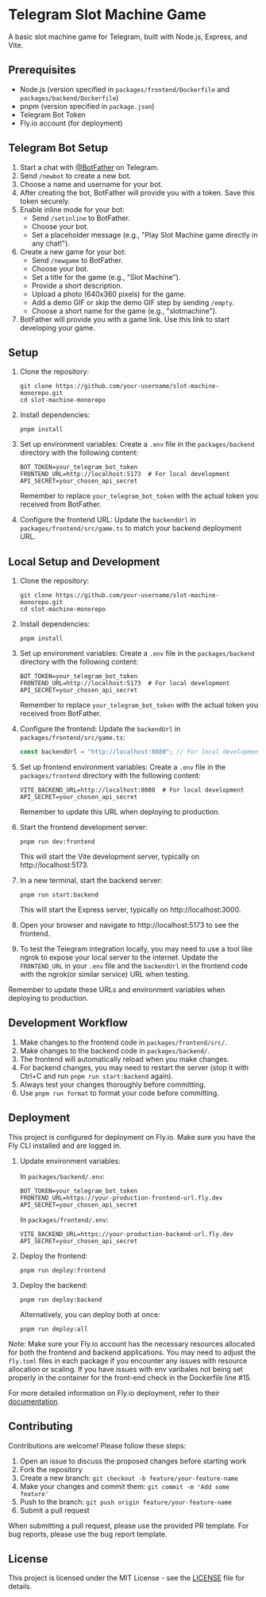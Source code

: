 # Telegram Slot Machine Game

A basic slot machine game for Telegram, built with Node.js, Express, and Vite.

## Prerequisites

- Node.js (version specified in `packages/frontend/Dockerfile` and `packages/backend/Dockerfile`)
- pnpm (version specified in `package.json`)
- Telegram Bot Token
- Fly.io account (for deployment)

## Telegram Bot Setup

1. Start a chat with [@BotFather](https://t.me/BotFather) on Telegram.
2. Send `/newbot` to create a new bot.
3. Choose a name and username for your bot.
4. After creating the bot, BotFather will provide you with a token. Save this token securely.
5. Enable inline mode for your bot:
   - Send `/setinline` to BotFather.
   - Choose your bot.
   - Set a placeholder message (e.g., "Play Slot Machine game directly in any chat!").
6. Create a new game for your bot:
   - Send `/newgame` to BotFather.
   - Choose your bot.
   - Set a title for the game (e.g., "Slot Machine").
   - Provide a short description.
   - Upload a photo (640x360 pixels) for the game.
   - Add a demo GIF or skip the demo GIF step by sending `/empty`.
   - Choose a short name for the game (e.g., "slotmachine").
7. BotFather will provide you with a game link. Use this link to start developing your game.

## Setup

1. Clone the repository:

   ```
   git clone https://github.com/your-username/slot-machine-monorepo.git
   cd slot-machine-monorepo
   ```

2. Install dependencies:

   ```
   pnpm install
   ```

3. Set up environment variables:
   Create a `.env` file in the `packages/backend` directory with the following content:

   ```
   BOT_TOKEN=your_telegram_bot_token
   FRONTEND_URL=http://localhost:5173  # For local development
   API_SECRET=your_chosen_api_secret
   ```

   Remember to replace `your_telegram_bot_token` with the actual token you received from BotFather.

4. Configure the frontend URL:
   Update the `backendUrl` in `packages/frontend/src/game.ts` to match your backend deployment URL.

## Local Setup and Development

1. Clone the repository:

   ```
   git clone https://github.com/your-username/slot-machine-monorepo.git
   cd slot-machine-monorepo
   ```

2. Install dependencies:

   ```
   pnpm install
   ```

3. Set up environment variables:
   Create a `.env` file in the `packages/backend` directory with the following content:

   ```
   BOT_TOKEN=your_telegram_bot_token
   FRONTEND_URL=http://localhost:5173  # For local development
   API_SECRET=your_chosen_api_secret
   ```

   Remember to replace `your_telegram_bot_token` with the actual token you received from BotFather.

4. Configure the frontend:
   Update the `backendUrl` in `packages/frontend/src/game.ts`:

   ```typescript
   const backendUrl = "http://localhost:8080"; // For local development
   ```

5. Set up frontend environment variables:
   Create a `.env` file in the `packages/frontend` directory with the following content:

   ```
   VITE_BACKEND_URL=http://localhost:8080  # For local development
   API_SECRET=your_chosen_api_secret
   ```

   Remember to update this URL when deploying to production.

6. Start the frontend development server:

   ```
   pnpm run dev:frontend
   ```

   This will start the Vite development server, typically on http://localhost:5173.

7. In a new terminal, start the backend server:

   ```
   pnpm run start:backend
   ```

   This will start the Express server, typically on http://localhost:3000.

8. Open your browser and navigate to http://localhost:5173 to see the frontend.

9. To test the Telegram integration locally, you may need to use a tool like ngrok to expose your local server to the internet. Update the `FRONTEND_URL` in your `.env` file and the `backendUrl` in the frontend code with the ngrok(or similar service) URL when testing.

Remember to update these URLs and environment variables when deploying to production.

## Development Workflow

1. Make changes to the frontend code in `packages/frontend/src/`.
2. Make changes to the backend code in `packages/backend/`.
3. The frontend will automatically reload when you make changes.
4. For backend changes, you may need to restart the server (stop it with Ctrl+C and run `pnpm run start:backend` again).
5. Always test your changes thoroughly before committing.
6. Use `pnpm run format` to format your code before committing.

## Deployment

This project is configured for deployment on Fly.io. Make sure you have the Fly CLI installed and are logged in.

1. Update environment variables:

   In `packages/backend/.env`:

   ```
   BOT_TOKEN=your_telegram_bot_token
   FRONTEND_URL=https://your-production-frontend-url.fly.dev
   API_SECRET=your_chosen_api_secret
   ```

   In `packages/frontend/.env`:

   ```
   VITE_BACKEND_URL=https://your-production-backend-url.fly.dev
   API_SECRET=your_chosen_api_secret
   ```

2. Deploy the frontend:

   ```
   pnpm run deploy:frontend
   ```

3. Deploy the backend:

   ```
   pnpm run deploy:backend
   ```

   Alternatively, you can deploy both at once:

   ```
   pnpm run deploy:all
   ```

Note: Make sure your Fly.io account has the necessary resources allocated for both the frontend and backend applications. You may need to adjust the `fly.toml` files in each package if you encounter any issues with resource allocation or scaling. If you have issues with env varibales not being set properly in the container for the front-end check in the Dockerfile line #15.

For more detailed information on Fly.io deployment, refer to their [documentation](https://fly.io/docs/languages-and-frameworks/).

## Contributing

Contributions are welcome! Please follow these steps:

1. Open an issue to discuss the proposed changes before starting work
2. Fork the repository
3. Create a new branch: `git checkout -b feature/your-feature-name`
4. Make your changes and commit them: `git commit -m 'Add some feature'`
5. Push to the branch: `git push origin feature/your-feature-name`
6. Submit a pull request

When submitting a pull request, please use the provided PR template. For bug reports, please use the bug report template.

## License

This project is licensed under the MIT License - see the [LICENSE](LICENSE) file for details.
